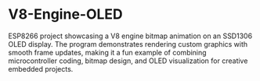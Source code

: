 # V8-Engine-OLED
ESP8266 project showcasing a V8 engine bitmap animation on an SSD1306 OLED display. The program demonstrates rendering custom graphics with smooth frame updates, making it a fun example of combining microcontroller coding, bitmap design, and OLED visualization for creative embedded projects.
